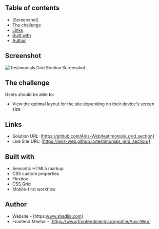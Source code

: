 ## Table of contents
- [Screenshot]
- [The challenge](#the-challenge)
- [Links](#links)
- [Built with](#built-with)
- [Author](#author)

##  Screenshot

![Testimonials Grid Section Screenshot](https://github.com/Anis-Web/testimonials_grid_section/design/desktop-preview.jpg?raw=true)


## The challenge

Users should be able to:

- View the optimal layout for the site depending on their device's screen size

## Links

- Solution URL: [https://github.com/Anis-Web/testimonials_grid_section]
- Live Site URL: [https://anis-web.github.io/testimonials_grid_section/]

## Built with

- Semantic HTML5 markup
- CSS custom properties
- Flexbox
- CSS Grid
- Mobile-first workflow

## Author

- Website - [https:www.shadlia.com]
- Frontend Mentor - [https://www.frontendmentor.io/profile/Anis-Web]
